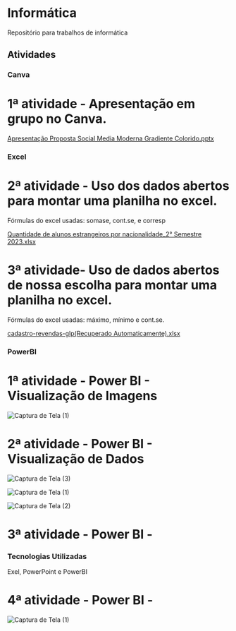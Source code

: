 # Informática

Repositório para trabalhos de informática

## Atividades

### Canva

# 1ª atividade - Apresentação em grupo no Canva.

[Apresentação Proposta Social Media Moderna Gradiente Colorido.pptx](https://github.com/user-attachments/files/17426383/Apresentacao.Proposta.Social.Media.Moderna.Gradiente.Colorido.pptx)

### Excel

# 2ª atividade - Uso dos dados abertos para montar uma planilha no excel.

Fórmulas do excel usadas: somase, cont.se, e corresp

[Quantidade de alunos estrangeiros por nacionalidade_2° Semestre 2023.xlsx](https://github.com/user-attachments/files/17426402/Quantidade.de.alunos.estrangeiros.por.nacionalidade_2.Semestre.2023.xlsx)


# 3ª atividade- Uso de dados abertos de nossa escolha para montar uma planilha no excel.

Fórmulas do excel usadas: máximo, mínimo e cont.se.

[cadastro-revendas-glp(Recuperado Automaticamente).xlsx](https://github.com/user-attachments/files/17426667/cadastro-revendas-glp.Recuperado.Automaticamente.xlsx)


### PowerBI

# 1ª atividade - Power BI - Visualização de Imagens

![Captura de Tela (1)](https://github.com/user-attachments/assets/e9cbecec-3678-40ca-920d-3df29c52c734)


# 2ª atividade - Power BI - Visualização de Dados

![Captura de Tela (3)](https://github.com/user-attachments/assets/ea268557-8c69-408a-9a97-60f105432350)


![Captura de Tela (1)](https://github.com/user-attachments/assets/f2491902-3b09-4f60-b6dc-dc1e92cb7e5b)

![Captura de Tela (2)](https://github.com/user-attachments/assets/a6b1aa36-360f-4742-8b49-d59d93c1af87)


# 3ª atividade - Power BI - 



### Tecnologias Utilizadas

Exel, PowerPoint e PowerBI

# 4ª atividade - Power BI -

![Captura de Tela (1)](https://github.com/user-attachments/assets/55547e81-aa1a-48f8-8faa-0038b47cf738)



